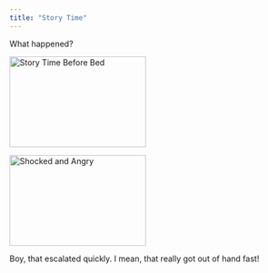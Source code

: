 ```yaml
---
title: "Story Time"
---
```

<p>What happened?</p>
<p><a href="http://www.flickr.com/photos/lemon/4853779884/" class="tt-flickr tt-flickr-Small" title="Story Time Before Bed"><img class="aligncenter" src="http://farm5.static.flickr.com/4074/4853779884_8e599dff8b_m.jpg" alt="Story Time Before Bed" width="240" height="160" /></a></p>
<p><a href="http://www.flickr.com/photos/lemon/4853780932/" class="tt-flickr tt-flickr-Small" title="Shocked and Angry"><img class="aligncenter" src="http://farm5.static.flickr.com/4100/4853780932_0714b9e697_m.jpg" alt="Shocked and Angry" width="240" height="160" /></a></p>
<p>Boy, that escalated quickly. I mean, that really got out of hand fast!</p>
